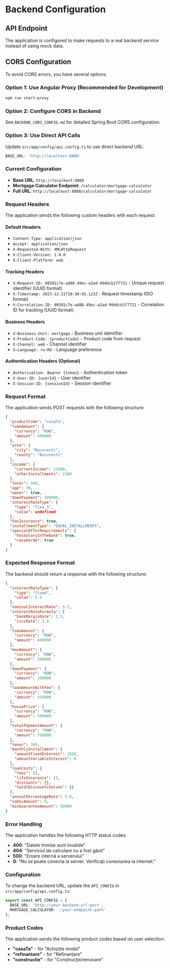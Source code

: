 # Backend Configuration

## API Endpoint

The application is configured to make requests to a real backend service instead of using mock data.

## CORS Configuration

To avoid CORS errors, you have several options:

### Option 1: Use Angular Proxy (Recommended for Development)
```bash
npm run start:proxy
```

### Option 2: Configure CORS in Backend
See `BACKEND_CORS_CONFIG.md` for detailed Spring Boot CORS configuration.

### Option 3: Use Direct API Calls
Update `src/app/config/api.config.ts` to use direct backend URL:
```typescript
BASE_URL: 'http://localhost:8080'
```

### Current Configuration

- **Base URL**: `http://localhost:8080`
- **Mortgage Calculator Endpoint**: `/calculator/mortgage-calculator`
- **Full URL**: `http://localhost:8080/calculator/mortgage-calculator`

### Request Headers

The application sends the following custom headers with each request:

#### Default Headers
- `Content-Type: application/json`
- `Accept: application/json`
- `X-Requested-With: XMLHttpRequest`
- `X-Client-Version: 1.0.0`
- `X-Client-Platform: web`

#### Tracking Headers
- `X-Request-ID: 99391c7e-ad88-49ec-a2ad-99ddcb1f7721` - Unique request identifier (UUID format)
- `X-Timestamp: 2023-12-21T10:30:45.123Z` - Request timestamp (ISO format)
- `X-Correlation-ID: 99391c7e-ad88-49ec-a2ad-99ddcb1f7721` - Correlation ID for tracking (UUID format)

#### Business Headers
- `X-Business-Unit: mortgage` - Business unit identifier
- `X-Product-Code: {productCode}` - Product code from request
- `X-Channel: web` - Channel identifier
- `X-Language: ro-RO` - Language preference

#### Authentication Headers (Optional)
- `Authorization: Bearer {token}` - Authentication token
- `X-User-ID: {userId}` - User identifier
- `X-Session-ID: {sessionId}` - Session identifier

### Request Format

The application sends POST requests with the following structure:

```json
{
  "productCode": "casaTa",
  "loanAmount": {
    "currency": "RON",
    "amount": 400000
  },
  "area": {
    "city": "Bucuresti",
    "county": "Bucuresti"
  },
  "income": {
    "currentIncome": 12000,
    "otherInstallments": 2100
  },
  "tenor": 360,
  "age": 30,
  "owner": true,
  "downPayment": 100000,
  "interestRateType": {
    "type": "fixa_3",
    "value": undefined
  },
  "hasInsurance": true,
  "installmentType": "EQUAL_INSTALLMENTS",
  "specialOfferRequirements": {
    "hasSalaryInTheBank": true,
    "casaVerde": true
  }
}
```

### Expected Response Format

The backend should return a response with the following structure:

```json
{
  "interestRateType": {
    "type": "fixed",
    "value": 5.5
  },
  "nominalInterestRate": 5.5,
  "interestRateFormula": {
    "bankMarginRate": 2.5,
    "irccRate": 3.0
  },
  "loanAmount": {
    "currency": "RON",
    "amount": 400000
  },
  "maxAmount": {
    "currency": "RON",
    "amount": 500000
  },
  "downPayment": {
    "currency": "RON",
    "amount": 100000
  },
  "loanAmountWithFee": {
    "currency": "RON",
    "amount": 410000
  },
  "housePrice": {
    "currency": "RON",
    "amount": 500000
  },
  "totalPaymentAmount": {
    "currency": "RON",
    "amount": 750000
  },
  "tenor": 360,
  "monthlyInstallment": {
    "amountFixedInterest": 2850,
    "amountVariableInterest": 0
  },
  "loanCosts": {
    "fees": [],
    "lifeInsurance": [],
    "discounts": {},
    "totalDiscountsValues": {}
  },
  "annualPercentageRate": 5.8,
  "noDocAmount": 0,
  "minGuaranteeAmount": 50000
}
```

### Error Handling

The application handles the following HTTP status codes:

- **400**: "Datele trimise sunt invalide"
- **404**: "Serviciul de calculare nu a fost găsit"
- **500**: "Eroare internă a serverului"
- **0**: "Nu se poate conecta la server. Verificați conexiunea la internet."

### Configuration

To change the backend URL, update the `API_CONFIG` in `src/app/config/api.config.ts`:

```typescript
export const API_CONFIG = {
  BASE_URL: 'http://your-backend-url:port',
  MORTGAGE_CALCULATOR: '/your-endpoint-path'
};
```

### Product Codes

The application sends the following product codes based on user selection:

- **"casaTa"** - for "Achiziție imobil"
- **"refinantare"** - for "Refinanțare"
- **"constructie"** - for "Construcție/renovare"
